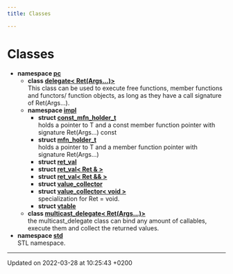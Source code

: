 ```yaml
---
title: Classes

---
```


# Classes




* **namespace [pc](namespacepc.md)** 
    * **class [delegate< Ret(Args...)>](classpc_1_1delegate_3_01_ret_07_args_8_8_8_08_4.md)** <br>This class can be used to execute free functions, member functions and functors/ function objects, as long as they have a call signature of Ret(Args...). 
    * **namespace [impl](namespacepc_1_1impl.md)** 
        * **struct [const_mfn_holder_t](structpc_1_1impl_1_1const__mfn__holder__t.md)** <br>holds a pointer to T and a const member function pointer with signature Ret(Args...) const 
        * **struct [mfn_holder_t](structpc_1_1impl_1_1mfn__holder__t.md)** <br>holds a pointer to T and a member function pointer with signature Ret(Args...) 
        * **struct [ret_val](structpc_1_1impl_1_1ret__val.md)** 
        * **struct [ret_val< Ret & >](structpc_1_1impl_1_1ret__val_3_01_ret_01_6_01_4.md)** 
        * **struct [ret_val< Ret && >](structpc_1_1impl_1_1ret__val_3_01_ret_01_6_6_01_4.md)** 
        * **struct [value_collector](structpc_1_1impl_1_1value__collector.md)** 
        * **struct [value_collector< void >](structpc_1_1impl_1_1value__collector_3_01void_01_4.md)** <br>specialization for Ret = void. 
        * **struct [vtable](structpc_1_1impl_1_1vtable.md)** 
    * **class [multicast_delegate< Ret(Args...)>](classpc_1_1multicast__delegate_3_01_ret_07_args_8_8_8_08_4.md)** <br>the multicast_delegate class can bind any amount of callables, execute them and collect the returned values. 
* **namespace [std](namespacestd.md)** <br>STL namespace. 



-------------------------------

Updated on 2022-03-28 at 10:25:43 +0200
